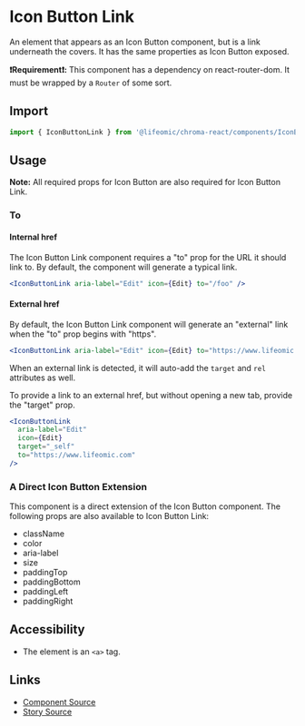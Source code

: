 # Icon Button Link

An element that appears as an Icon Button component, but is a link underneath
the covers. It has the same properties as Icon Button exposed.

**:exclamation:Requirement:exclamation::** This component has a dependency on
react-router-dom. It must be wrapped by a `Router` of some sort.

## Import

```js
import { IconButtonLink } from '@lifeomic/chroma-react/components/IconButtonLink';
```

<!-- STORY -->

## Usage

**Note:** All required props for Icon Button are also required for Icon Button
Link.

### To

#### Internal href

The Icon Button Link component requires a "to" prop for the URL it should link
to. By default, the component will generate a typical link.

```jsx
<IconButtonLink aria-label="Edit" icon={Edit} to="/foo" />
```

#### External href

By default, the Icon Button Link component will generate an "external" link when
the "to" prop begins with "https".

```jsx
<IconButtonLink aria-label="Edit" icon={Edit} to="https://www.lifeomic.com" />
```

When an external link is detected, it will auto-add the `target` and `rel`
attributes as well.

To provide a link to an external href, but without opening a new tab, provide
the "target" prop.

```jsx
<IconButtonLink
  aria-label="Edit"
  icon={Edit}
  target="_self"
  to="https://www.lifeomic.com"
/>
```

### A Direct Icon Button Extension

This component is a direct extension of the Icon Button component. The following
props are also available to Icon Button Link:

- className
- color
- aria-label
- size
- paddingTop
- paddingBottom
- paddingLeft
- paddingRight

## Accessibility

- The element is an `<a>` tag.

## Links

- [Component Source](https://github.com/lifeomic/chroma-react/blob/master/src/components/IconButtonLink/IconButtonLink.tsx)
- [Story Source](https://github.com/lifeomic/chroma-react/blob/master/stories/components/IconButtonLink/IconButtonLink.stories.tsx)
